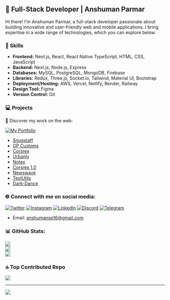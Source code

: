 ## 🚀 Full-Stack Developer | Anshuman Parmar

Hi there! I'm Anshuman Parmar, a full-stack developer passionate about building innovative and user-friendly web and mobile applications. I bring expertise in a wide range of technologies, which you can explore below.

### 🔭 Skills

- **Frontend:** Next.js, React, React Native TypeScript, HTML, CSS, JavaScript
- **Backend:** Next.js, Node.js, Express
- **Databases:** MySQL, PostgreSQL, MongoDB, Firebase
- **Libraries:** Redux, Three.js, Socket.io, Tailwind, Material UI, Bootstrap
- **Deployment/Hosting:** AWS, Vercel, Netlify, Render, Railway
- **Design Tool:** Figma
- **Version Control:** Git

### 💻 Projects

🌟 Discover my work on the web:

[![My Portfolio](https://img.shields.io/badge/My%20Portfolio-anshumansp.netlify.app-blue?style=for-the-badge&logo=appveyor)](https://anshumansp.netlify.app)

- [Snugstaff](https://snugstaff.com/)
- [GP Customs](https://gpcustoms.vercel.app)
- [Corsrex](https://corsrex.netlify.app)
- [Urbanly](https://urbanly.netlify.app)
- [Notex](https://notex.netlify.app)
- [Corsrex 1.0](https://anshumansp.github.io/trial-corsrex/)
- [Newswave](https://github.com/anshumansp/NewsWave-React)
- [TextUtils](https://txtutls.netlify.app)
- [Dark-Dance](https://dark-dance-production.up.railway.app)

### 🌐 Connect with me on social media:

[![Twitter](https://img.shields.io/badge/Twitter-%231DA1F2.svg?logo=Twitter&logoColor=white)](https://twitter.com/anshumansparmar) [![Instagram](https://img.shields.io/badge/Instagram-%23E4405F.svg?logo=Instagram&logoColor=white)](https://instagram.com/anshuman_.__/) [![LinkedIn](https://img.shields.io/badge/LinkedIn-%230077B5.svg?logo=linkedin&logoColor=white)](https://linkedin.com/in/anshuman-parmar-757666219/) [![Discord](https://img.shields.io/badge/Discord-%230077B5.svg?logo=Discord&logoColor=white)](https://linkedin.com/in/anshuman-parmar-757666219/)  [![Telegram](https://img.shields.io/badge/Telegram-%230077B5.svg?logo=Telegram&logoColor=blue)](https://t.me/anshumansp)

- Email: anshumansp16@gmail.com

### 📊 GitHub Stats:
![](https://github-readme-stats.vercel.app/api?username=anshumansp&theme=dark&hide_border=false&include_all_commits=false&count_private=false)<br/>
![](https://github-readme-streak-stats.herokuapp.com/?user=anshumansp&theme=dark&hide_border=false)<br/>
![](https://github-readme-stats.vercel.app/api/top-langs/?username=anshumansp&theme=dark&hide_border=false&include_all_commits=false&count_private=false&layout=compact)

### 🔝 Top Contributed Repo
![](https://github-contributor-stats.vercel.app/api?username=anshumansp&limit=5&theme=tokyonight&combine_all_yearly_contributions=true)

---
[![](https://visitcount.itsvg.in/api?id=anshumansp&icon=0&color=0)](https://visitcount.itsvg.in)

<!-- Proudly created with GPRM ( https://gprm.itsvg.in ) -->
